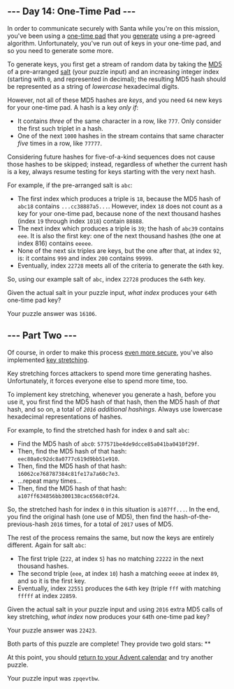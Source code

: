 ## \--- Day 14: One-Time Pad ---

In order to communicate securely with Santa while you're on this mission, you've been using a [one-time pad](https://en.wikipedia.org/wiki/One-time_pad) that you [generate](https://en.wikipedia.org/wiki/Security_through_obscurity) using a pre-agreed algorithm. Unfortunately, you've run out of keys in your one-time pad, and so you need to generate some more.

To generate keys, you first get a stream of random data by taking the [MD5](https://en.wikipedia.org/wiki/MD5) of a pre-arranged [salt](https://en.wikipedia.org/wiki/Salt_\(cryptography\)) (your puzzle input) and an increasing integer index (starting with `0`, and represented in decimal); the resulting MD5 hash should be represented as a string of *lowercase* hexadecimal digits.

However, not all of these MD5 hashes are *keys*, and you need `64` new keys for your one-time pad. A hash is a key *only if*:

- It contains *three* of the same character in a row, like `777`. Only consider the first such triplet in a hash.
- One of the next `1000` hashes in the stream contains that same character *five* times in a row, like `77777`.

Considering future hashes for five-of-a-kind sequences does not cause those hashes to be skipped; instead, regardless of whether the current hash is a key, always resume testing for keys starting with the very next hash.

For example, if the pre-arranged salt is `abc`:

- The first index which produces a triple is `18`, because the MD5 hash of `abc18` contains `...cc38887a5...`. However, index `18` does not count as a key for your one-time pad, because none of the next thousand hashes (index `19` through index `1018`) contain `88888`.
- The next index which produces a triple is `39`; the hash of `abc39` contains `eee`. It is also the first key: one of the next thousand hashes (the one at index 816) contains `eeeee`.
- None of the next six triples are keys, but the one after that, at index `92`, is: it contains `999` and index `200` contains `99999`.
- Eventually, index `22728` meets all of the criteria to generate the `64`th key.

So, using our example salt of `abc`, index `22728` produces the `64`th key.

Given the actual salt in your puzzle input, *what index* produces your `64`th one-time pad key?

Your puzzle answer was `16106`.

## \--- Part Two ---

Of course, in order to make this process [even more secure](https://en.wikipedia.org/wiki/MD5#Security), you've also implemented [key stretching](https://en.wikipedia.org/wiki/Key_stretching).

Key stretching forces attackers to spend more time generating hashes. Unfortunately, it forces everyone else to spend more time, too.

To implement key stretching, whenever you generate a hash, before you use it, you first find the MD5 hash of that hash, then the MD5 hash of *that* hash, and so on, a total of *`2016` additional hashings*. Always use lowercase hexadecimal representations of hashes.

For example, to find the stretched hash for index `0` and salt `abc`:

- Find the MD5 hash of `abc0`: `577571be4de9dcce85a041ba0410f29f`.
- Then, find the MD5 hash of that hash: `eec80a0c92dc8a0777c619d9bb51e910`.
- Then, find the MD5 hash of that hash: `16062ce768787384c81fe17a7a60c7e3`.
- ...repeat many times...
- Then, find the MD5 hash of that hash: `a107ff634856bb300138cac6568c0f24`.

So, the stretched hash for index `0` in this situation is `a107ff...`. In the end, you find the original hash (one use of MD5), then find the hash-of-the-previous-hash `2016` times, for a total of `2017` uses of MD5.

The rest of the process remains the same, but now the keys are entirely different. Again for salt `abc`:

- The first triple (`222`, at index `5`) has no matching `22222` in the next thousand hashes.
- The second triple (`eee`, at index `10`) hash a matching `eeeee` at index `89`, and so it is the first key.
- Eventually, index `22551` produces the `64`th key (triple `fff` with matching `fffff` at index `22859`.

Given the actual salt in your puzzle input and using `2016` extra MD5 calls of key stretching, *what index* now produces your `64`th one-time pad key?

Your puzzle answer was `22423`.

Both parts of this puzzle are complete! They provide two gold stars: \*\*

At this point, you should [return to your Advent calendar](https://adventofcode.com/2016) and try another puzzle.

Your puzzle input was `zpqevtbw`.
